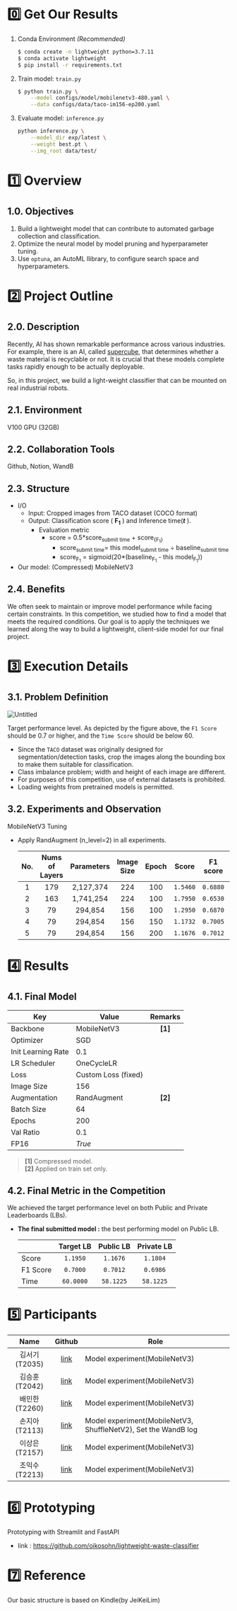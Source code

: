 # 0️⃣ Get Our Results
1. Conda Environment *(Recommended)*

	```bash
	$ conda create -n lightweight python=3.7.11
	$ conda activate lightweight
	$ pip install -r requirements.txt
	```
	
2. Train model: `train.py`
	
	```bash
	$ python train.py \
		--model configs/model/mobilenetv3-480.yaml \
		--data configs/data/taco-im156-ep200.yaml
	```
	
3. Evaluate model: `inference.py`

	```bash
	python inference.py \
		--model_dir exp/latest \
		--weight best.pt \
		--img_root data/test/
	```
	
# 1️⃣ Overview
## 1.0. Objectives
1. Build a lightweight model that can contribute to automated garbage collection and classification.
2. Optimize the neural model by model pruning and hyperparameter tuning.
3. Use `optuna`, an AutoML llibrary, to configure search space and hyperparameters.

# 2️⃣ Project Outline

## 2.0. Description

Recently, AI has shown remarkable performance across various industries. For example, there is an AI, called [supercube](https://www.superbin.co.kr/new/contents/supercube.php), that determines whether a waste material is recyclable or not. It is crucial that these models complete tasks rapidly enough to be actually deployable.

So, in this project, we build a light-weight classifier that can be mounted on real industrial robots. 

## 2.1. Environment

V100 GPU (32GB)

## 2.2. Collaboration Tools

Github, Notion,  WandB

## 2.3. Structure

- I/O
    - Input: Cropped images from TACO dataset (COCO format)
    - Output: Classification score ( **F<sub>1</sub>** ) and Inference time(***t*** ).
        - Evaluation metric
            - score = 0.5*score<sub>submit time</sub> + score<sub>{F<sub>1</sub>}</sub>
                - score<sub>submit time</sub>= this model<sub>submit time</sub> &divide; baseline<sub>submit time</sub>
                - score<sub>F<sub>1</sub></sub> = sigmoid(20*(baseline<sub>F<sub>1</sub></sub> - this model<sub>F<sub>1</sub></sub>))
- Our model: (Compressed) MobileNetV3

## 2.4. Benefits

We often seek to maintain or improve model performance while facing certain constraints. In this competition, we studied how to find a model that meets the required conditions. Our goal is to apply the techniques we learned along the way to build a lightweight, client-side model for our final project.


# 3️⃣ Execution Details

## 3.1. Problem Definition

![Untitled](https://user-images.githubusercontent.com/87659486/144399995-bcb93cae-97ae-4b20-bf65-6d81f599b9bd.png)

Target performance level. As depicted by the figure above, the `F1 Score` should be 0.7 or higher, and the `Time Score` should be below 60.

- Since the `TACO` dataset was originally designed for segmentation/detection tasks, crop the images along the bounding box to make them suitable for classification.
- Class imbalance problem; width and height of each image are different.
- For purposes of this competition, use of external datasets is prohibited.
- Loading weights from pretrained models is permitted.

## 3.2. Experiments and Observation

MobileNetV3 Tuning

- Apply RandAugment (n_level=2) in all experiments.

	| No. | Nums of Layers | Parameters | Image Size | Epoch | Score | F1 score | Time |
	| :-: | :-: | :-: | :-: | :-: | :-: | :-: | :-: |
	| 1 | 179 | 2,127,374 | 224 | 100 | `1.5460` | `0.6880` | `84.9850` |
	| 2 | 163 | 1,741,254 | 224 | 100 | `1.7950` | `0.6530` | `92.9260` |
	| 3 | 79 | 294,854 | 156 | 100 | `1.2950` | `0.6870` | `63.0780` |
	| 4 | 79 | 294,854 | 156 | 150 | `1.1732` | `0.7005` | `58.3412` |
	| 5 | 79 | 294,854 | 156 | 200 | `1.1676` | `0.7012` | `58.1225` |


# 4️⃣ Results

## 4.1. Final Model

| Key | Value | Remarks |
| --- | --- | :-: |
| Backbone  | MobileNetV3 | **[1]** |
| Optimizer  | SGD |  |
| Init Learning Rate | 0.1 |  |
| LR Scheduler | OneCycleLR |  |
| Loss | Custom Loss (fixed) |  |
| Image Size | 156 |  |
| Augmentation | RandAugment | **[2]** |
| Batch Size | 64 |  |
| Epochs | 200 |  |
| Val Ratio | 0.1  |  |
| FP16 | *True* |  |
> **[1]** Compressed model.  
> **[2]** Applied on train set only.

## 4.2. Final Metric in the Competition

We achieved the target performance level on both Public and Private Leaderboards (LBs).

- **The final submitted model :** the best performing model on Public LB.

	|  | Target LB | Public LB | Private LB  |
	| --- | :-: | :-: | :-: |
	| Score | `1.1950` | `1.1676` | `1.1804` |
	|  F1 Score | `0.7000` | `0.7012` | `0.6986` |
	| Time   | `60.0000` | `58.1225` | `58.1225` |


# 5️⃣ Participants

| Name | Github | Role |
| :-: | :-: | --- |
| 김서기 (T2035) | [link](https://github.com/seogi98) | Model experiment(MobileNetV3) |
| 김승훈 (T2042) | [link](https://github.com/lead-me-read-me) | Model experiment(MobileNetV3) |
| 배민한 (T2260) | [link](https://github.com/Minhan-Bae) | Model experiment(MobileNetV3) |
| 손지아 (T2113) | [link](https://github.com/oikosohn) | Model experiment(MobileNetV3, ShuffleNetV2), Set the WandB log |
| 이상은 (T2157) | [link](https://github.com/lisy0123) | Model experiment(MobileNetV3) |
| 조익수 (T2213) | [link](https://github.com/projectcybersyn2) | Model experiment(MobileNetV3) |


# 6️⃣ Prototyping

Prototyping with Streamlit and FastAPI
- link : https://github.com/oikosohn/lightweight-waste-classifier


# 7️⃣ Reference

Our basic structure is based on Kindle(by JeiKeiLim)
